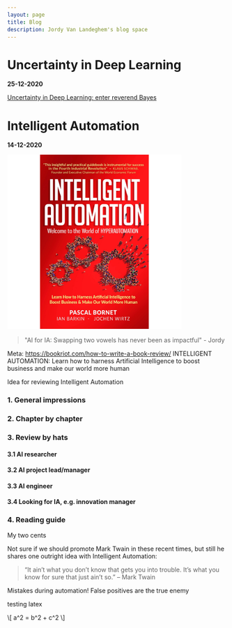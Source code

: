 ```yaml
---
layout: page
title: Blog
description: Jordy Van Landeghem's blog space
---
```


# Uncertainty in Deep Learning
**25-12-2020**

<a href="uncertainty-blog.html/">Uncertainty in Deep Learning: enter reverend Bayes</a>


# Intelligent Automation
**14-12-2020**

<img src="../assets/IA-cover.jpg" width="400" height="400" class="center">


> "AI for IA: Swapping two vowels has never been as impactful" - Jordy

Meta: https://bookriot.com/how-to-write-a-book-review/
INTELLIGENT AUTOMATION: Learn how to harness Artificial Intelligence to boost business and make our world more human


Idea for reviewing Intelligent Automation

### 1. General impressions

### 2. Chapter by chapter

### 3. Review by hats
#### 3.1 AI researcher 

#### 3.2 AI project lead/manager

#### 3.3 AI engineer

#### 3.4 Looking for IA, e.g. innovation manager


### 4. Reading guide 


My two cents

Not sure if we should promote Mark Twain in these recent times, but still he shares one outright idea with Intelligent Automation: 

> “It ain’t what you don’t know that gets you into trouble. It’s what you know for sure that just ain’t so.” – Mark Twain

Mistakes during automation! 
False positives are the true enemy

testing latex

\\[ a^2 = b^2 + c^2 \\]
